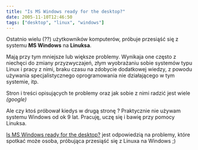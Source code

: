 ```yaml
---
title: "Is MS Windows ready for the desktop?"
date: 2005-11-10T12:46:50
tags: ["desktop", "linux", "windows"]
---
```


Ostatnio wielu (??) użytkowników komputerów, próbuje przesiąść się z systemu **MS Windows** na **Linuksa**.

Mają przy tym mniejsze lub większe problemy. Wynikaja one często z niechęci do zmiany przyzwyczajeń, złym wyobrażaniu sobie systemów typu Linux i pracy z nimi, braku czasu na zdobycie dodatkowej wiedzy, z powodu używania specjalistycznego oprogramowania nie działającego w tym systemie, itp.

Stron i treści opisujących te problemy oraz jak sobie z nimi radzić jest wiele <em>(google)</em>

Ale czy ktoś próbował kiedys w drugą stronę ? Praktycznie nie używam systemu Windows od ok 9 lat. Pracuję, uczę się i bawię przy pomocy Linuksa.

<a href="http://lxer.com/module/newswire/view/47221/index.html">Is MS Windows ready for the desktop?</a> jest odpowiedzią na problemy, które spotkać może osoba, próbująca przesiąść się z Linuxa na Windows ;)

